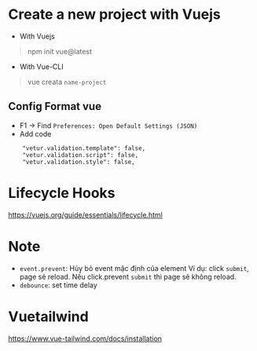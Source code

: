 # Create a new project with Vuejs
- With Vuejs
>npm init vue@latest
- With Vue-CLI
>vue creata `name-project`

## Config Format vue
- F1 -> Find `Preferences: Open Default Settings (JSON)`
- Add code
```
    "vetur.validation.template": false,
    "vetur.validation.script": false,
    "vetur.validation.style": false,
```

# Lifecycle Hooks
https://vuejs.org/guide/essentials/lifecycle.html

# Note
- `event.prevent`: Hủy bỏ event mặc định của element 
Ví dụ: click `submit`, page sẽ reload. Nếu click.prevent `submit` thì page sẽ không reload.
- `debounce`: set time delay

# Vuetailwind
https://www.vue-tailwind.com/docs/installation